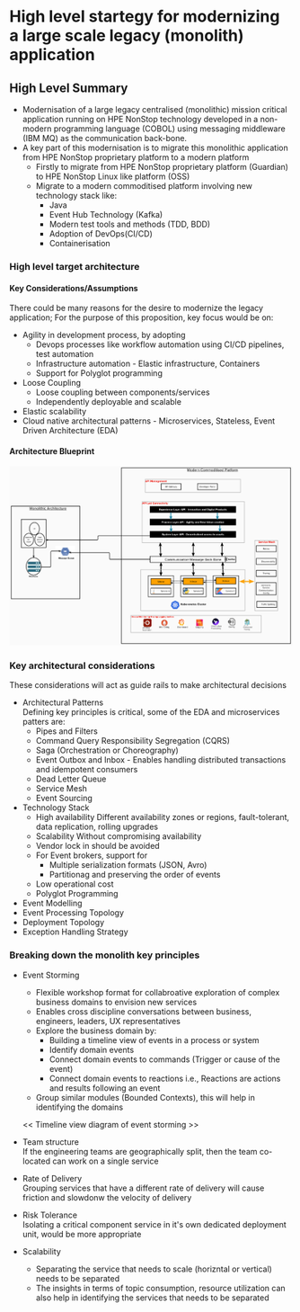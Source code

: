 # High level startegy for modernizing a large scale legacy (monolith) application

## High Level Summary

- Modernisation of a large legacy centralised (monolithic) mission critical application running on HPE NonStop technology developed in a non-modern programming language (COBOL) using messaging middleware (IBM MQ) as the communication back-bone.
- A key part of this modernisation is to migrate this monolithic application from HPE NonStop proprietary platform to a modern platform
    - Firstly to migrate from HPE NonStop proprietary platform (Guardian) to HPE NonStop Linux like platform (OSS)
    - Migrate to a modern commoditised platform involving new technology stack like:
        - Java
        - Event Hub Technology (Kafka)
        - Modern test tools and methods (TDD, BDD)
        - Adoption of DevOps(CI/CD)
        - Containerisation 

### High level target architecture

#### Key Considerations/Assumptions

There could be many reasons for the desire to modernize the legacy application; For the purpose of this proposition, key focus would be on:
- Agility in development process, by adopting </br>
    - Devops processes like workflow automation using CI/CD pipelines, test automation
    - Infrastructure automation - Elastic infrastructure, Containers 
    - Support for Polyglot programming
- Loose Coupling </br>
    - Loose coupling between components/services
    - Independently deployable and scalable
- Elastic scalability
- Cloud native architectural patterns - Microservices, Stateless, Event Driven Architecture (EDA)

#### Architecture Blueprint

![High Level Architecture](TA1/kubernetes/amazon/terraform/Architecture_2023-02-04_22-41-47.png)

### Key architectural considerations
These considerations will act as guide rails to make architectural decisions
- Architectural Patterns </br>
Defining key principles is critical, some of the EDA and microservices patters are:
    - Pipes and Filters
    - Command Query Responsibility Segregation (CQRS)
    - Saga (Orchestration or Choreography)
    - Event Outbox and Inbox - Enables handling distributed transactions and idempotent consumers
    - Dead Letter Queue
    - Service Mesh
    - Event Sourcing
- Technology Stack
    - High availability
        Different availability zones or regions, fault-tolerant, data replication, rolling upgrades
    - Scalability
        Without compromising availability
    - Vendor lock in should be avoided
    - For Event brokers, support for </br>
        - Multiple serialization formats (JSON, Avro)
        - Partitionag and preserving the order of events
    - Low operational cost
    - Polyglot Programming
- Event Modelling
- Event Processing Topology
- Deployment Topology
- Exception Handling Strategy


### Breaking down the monolith key principles
- Event Storming </br>
    - Flexible workshop format for collabroative exploration of complex business domains to envision new services
    - Enables cross discipline conversations between business, engineers, leaders, UX representatives
    - Explore the business domain by: </br>
        - Building a timeline view of events in a process or system
        - Identify domain events
        - Connect domain events to commands (Trigger or cause of the event)
        - Connect domain events to reactions i.e., Reactions are actions and results following an event
    - Group similar modules (Bounded Contexts), this will help in identifying the domains

    << Timeline view diagram of event storming >>
- Team structure </br>
    If the engineering teams are geographically split, then the team co-located can work on a single service
 - Rate of Delivery </br>
    Grouping services that have a different rate of delivery will cause friction and slowdonw the velocity of delivery
 - Risk Tolerance </br>
    Isolating a critical component service in it's own dedicated deployment unit, would be more appropriate
 - Scalability </br>
    - Separating the service that needs to scale (horizntal or vertical) needs to be separated
    - The insights in terms of topic consumption, resource utilization can also help in identifying the services that needs to be separated
 

     




